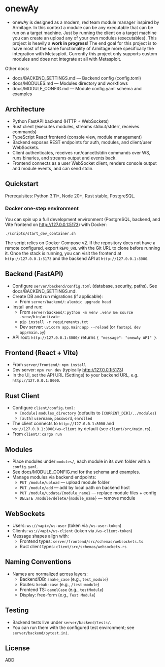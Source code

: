 onewAy
========

+    onewAy is designed as a modern, red team module manager inspired by Armitage. In this context a module can be any executable that can be run on a target machine. Just by running the client on a target machine you can create an upload any of your own modules (executables). This project is heavily a **work in progress**! The end goal for this project is to have most of the same functionality of Armitage more specifically the integration with Metasploit. Currently this project only supports custom modules and does not integrate at all with Metasploit.

Other docs:
- docs/BACKEND_SETTINGS.md — Backend config (config.toml)
- docs/MODULES.md — Modules directory and workflows
- docs/MODULE_CONFIG.md — Module config.yaml schema and examples

Architecture
------------
- Python FastAPI backend (HTTP + WebSockets)
- Rust client (executes modules, streams stdout/stderr, receives commands)
- TypeScript React frontend (console view, module management)
- Backend exposes REST endpoints for auth, modules, and client/user WebSockets.
- Client authenticates, receives run/cancel/stdin commands over WS, runs binaries, and streams output and events back.
- Frontend connects as a user WebSocket client, renders console output and module events, and can send stdin.

Quickstart
----------
Prerequisites: Python 3.11+, Node 20+, Rust stable, PostgreSQL.

### Docker one-step environment

You can spin up a full development environment (PostgreSQL, backend, and Vite frontend on http://127.0.0.1:5173) with Docker:

```
./scripts/start_dev_container.sh
```

The script relies on Docker Compose v2. If the repository does not have a remote configured, export `REPO_URL` with the Git URL to clone before running it. Once the stack is running, you can visit the frontend at `http://127.0.0.1:5173` and the backend API at `http://127.0.0.1:8000`.

Backend (FastAPI)
-----------------
- Configure `server/backend/config.toml` (database, security, paths). See docs/BACKEND_SETTINGS.md.
- Create DB and run migrations (if applicable):
  - From `server/backend/`: `alembic upgrade head`
- Install and run:
  - From `server/backend/`: `python -m venv .venv && source .venv/bin/activate`
  - `pip install -r requirements.txt`
  - Dev server: `uvicorn app.main:app --reload` (or `fastapi dev app/main.py`)
- API root: `http://127.0.0.1:8000/` returns `{ "message": "onewAy API" }`.

Frontend (React + Vite)
-----------------------
- From `server/frontend/`: `npm install`
- Dev server: `npm run dev` (typically http://127.0.0.1:5173)
- In the UI, set the API URL (Settings) to your backend URL, e.g. `http://127.0.0.1:8000`.

Rust Client
-----------
- Configure `client/config.toml`:
  - `[module]` `modules_directory` (defaults to `[CURRENT_DIR]/../modules`)
  - `[auth]` `username`, `password`, `enrolled`
- The client connects to `http://127.0.0.1:8000` and `ws://127.0.0.1:8000/ws-client` by default (see `client/src/main.rs`).
- From `client/`: `cargo run`

Modules
-------
- Place modules under `modules/`, each module in its own folder with a `config.yaml`.
- See docs/MODULE_CONFIG.md for the schema and examples.
- Manage modules via backend endpoints:
  - `PUT /module/upload` — upload module folder
  - `PUT /module/add` — add by local path on backend host
  - `PUT /module/update/{module_name}` — replace module files + config
  - `DELETE /module/delete/{module_name}` — remove module

WebSockets
----------
- Users: `ws://<api>/ws-user` (token via `/ws-user-token`)
- Clients: `ws://<api>/ws-client` (token via `/ws-client-token`)
- Message shapes align with:
  - Frontend types: `server/frontend/src/schemas/websockets.ts`
  - Rust client types: `client/src/schemas/websockets.rs`

Naming Conventions
----------------
- Names are normalized across layers:
  - Backend/DB: `snake_case` (e.g., `test_module`)
  - Routes: `kebab-case` (e.g., `/test-module`)
  - Frontend TS: `camelCase` (e.g., `testModule`)
  - Display: free-form (e.g., `Test Module`)

Testing
-------
- Backend tests live under `server/backend/tests/`.
- You can run them with the configured test environment; see `server/backend/pytest.ini`.

License
-------
ADD
